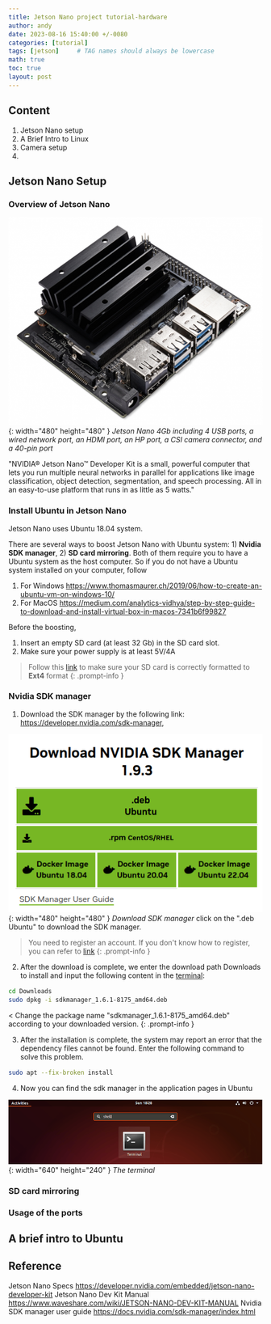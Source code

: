 ```yaml
---
title: Jetson Nano project tutorial-hardware
author: andy
date: 2023-08-16 15:40:00 +/-0080
categories: [tutorial]
tags: [jetson]     # TAG names should always be lowercase
math: true
toc: true
layout: post
---
```


## Content
1. Jetson Nano setup
2. A Brief Intro to Linux 
3. Camera setup
4. 

## Jetson Nano Setup
### Overview of Jetson Nano
![Desktop View](/assets/img/post/2023-08-17-jetson-nano.jpg){: width="480" height="480" }
_Jetson Nano 4Gb including 4 USB ports, a wired network port, an HDMI port, an HP port, a CSI camera connector, and a 40-pin port_

"NVIDIA® Jetson Nano™ Developer Kit is a small, powerful computer that lets you run multiple neural 
networks in parallel for applications like image classification, object detection, segmentation, and speech processing. 
All in an easy-to-use platform that runs in as little as 5 watts."

### Install Ubuntu in Jetson Nano
Jetson Nano uses Ubuntu 18.04 system.

There are several ways to boost Jetson Nano with Ubuntu system: 1) __Nvidia SDK manager__, 2) __SD card mirroring__. Both of them require you to have a Ubuntu system as the host computer. So if you do not have a Ubuntu system installed on your computer, follow
1. For Windows <https://www.thomasmaurer.ch/2019/06/how-to-create-an-ubuntu-vm-on-windows-10/>
2. For MacOS <https://medium.com/analytics-vidhya/step-by-step-guide-to-download-and-install-virtual-box-in-macos-7341b6f99827>

Before the boosting, 
1. Insert an empty SD card (at least 32 Gb) in the SD card slot.
2. Make sure your power supply is at least 5V/4A
> Follow this [link](https://itsfoss.com/format-usb-drive-sd-card-ubuntu/) to make sure your SD card is correctly formatted to __Ext4__ format
{: .prompt-info }


### Nvidia SDK manager
1. Download the SDK manager by the following link:
<https://developer.nvidia.com/sdk-manager>,

![Desktop View](/assets/img/post/2023-08-17-sdk-manager-download.png){: width="480" height="480" }
_Download SDK manager_
click on the ".deb Ubuntu" to download the SDK manager.

> You need to register an account. If you don't know how to register, you can refer to [link](https://www.waveshare.com/wiki/NVIDIA-acess)
{: .prompt-info }

2. After the download is complete, we enter the download path Downloads to install and input the following content in the [terminal](https://ubuntucommunity.s3.dualstack.us-east-2.amazonaws.com/original/2X/8/85e591c2bdc94b4159329bf19cc1d6740f233b84.png):

```bash
cd Downloads
sudo dpkg -i sdkmanager_1.6.1-8175_amd64.deb
```
< Change the package name "sdkmanager_1.6.1-8175_amd64.deb" according to your downloaded version.
{: .prompt-info }

3. After the installation is complete, the system may report an error that the dependency files cannot be found. Enter the following command to solve this problem.

```bash
sudo apt --fix-broken install
```

4. Now you can find the sdk manager in the application pages in Ubuntu





![Desktop View](/assets/img/post/2023-08-17-terminal-icon.png){: width="640" height="240" }
_The terminal_



### SD card mirroring

### Usage of the ports 

## A brief intro to Ubuntu

## Reference
Jetson Nano Specs <https://developer.nvidia.com/embedded/jetson-nano-developer-kit>
Jetson Nano Dev Kit Manual <https://www.waveshare.com/wiki/JETSON-NANO-DEV-KIT-MANUAL>
Nvidia SDK manager user guide <https://docs.nvidia.com/sdk-manager/index.html>



